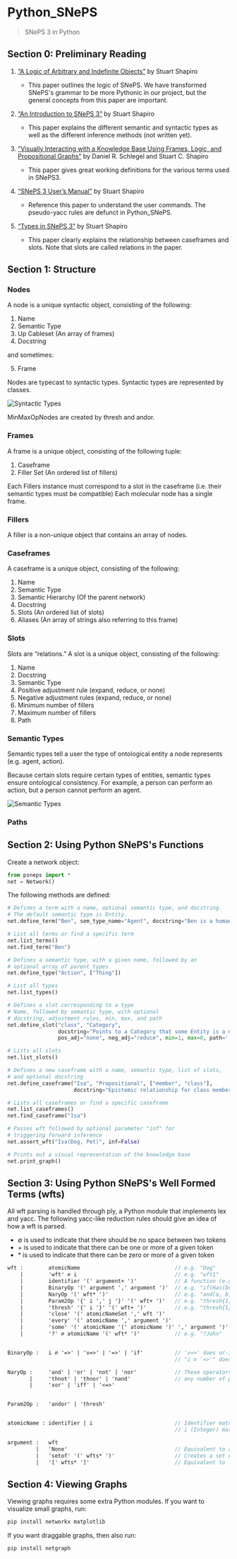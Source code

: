 # Python_SNePS
> SNePS 3 in Python

## Section 0: Preliminary Reading

1. [&ldquo;A Logic of Arbitrary and Indefinite Objects&rdquo;](https://www.aaai.org/Papers/KR/2004/KR04-059.pdf) by Stuart Shapiro
    * This paper outlines the logic of SNePS. We have transformed SNePS's grammar to be more Pythonic in our project, but the general concepts from this paper are important.

2. [&ldquo;An Introduction to SNePS 3&rdquo;](https://cse.buffalo.edu/~shapiro/Papers/sneps3intro.pdf) by Stuart Shapiro
    * This paper explains the different semantic and syntactic types as well as the different inference methods (not written yet).

3. [&ldquo;Visually Interacting with a Knowledge Base Using Frames, Logic, and Propositional Graphs&rdquo;](https://cse.buffalo.edu/~shapiro/Papers/schsha2011b.pdf) by Daniel R. Schlegel and Stuart C. Shapiro
    * This paper gives great working definitions for the various terms used in SNePS3.

4. [&ldquo;SNePS 3 User&rsquo;s Manual&rdquo;](https://cse.buffalo.edu/sneps/Projects/sneps3manual.pdf) by Stuart Shapiro
    * Reference this paper to understand the user commands. The pseudo-yacc rules are defunct in Python_SNePS.

5. [&ldquo;Types in SNePS 3&rdquo;](https://cse.buffalo.edu/~shapiro/Talks/TypesInSneps3.pdf) by Stuart Shapiro
    * This paper clearly explains the relationship between caseframes and slots. Note that slots are called relations in the paper.

## Section 1: Structure

### Nodes

A node is a unique syntactic object, consisting of the following:
1. Name
2. Semantic Type
3. Up Cableset (An array of frames)
4. Docstring

and sometimes:

5. Frame

Nodes are typecast to syntactic types. Syntactic types are represented by classes.

![Syntactic Types](https://raw.githubusercontent.com/acampbel-hamilton/Python_SNePS/master/assets/syntactic.svg)

MinMaxOpNodes are created by thresh and andor.

### Frames

A frame is a unique object, consisting of the following tuple:
1. Caseframe
2. Filler Set (An ordered list of fillers)

Each Fillers instance must correspond to a slot in the caseframe (i.e. their semantic types must be compatible)
Each molecular node has a single frame.

### Fillers

A filler is a non-unique object that contains an array of nodes.

### Caseframes

A caseframe is a unique object, consisting of the following:
1. Name
2. Semantic Type
3. Semantic Hierarchy (Of the parent network)
4. Docstring
5. Slots (An ordered list of slots)
6. Aliases (An array of strings also referring to this frame)

### Slots

Slots are &ldquo;relations.&rdquo; A slot is a unique object, consisting of the following:
1. Name
2. Docstring
3. Semantic Type
4. Positive adjustment rule (expand, reduce, or none)
5. Negative adjustment rules (expand, reduce, or none)
6. Minimum number of fillers
7. Maximum number of fillers
8. Path

### Semantic Types

Semantic types tell a user the type of ontological entity a node represents (e.g. agent, action).

Because certain slots require certain types of entities, semantic types ensure ontological consistency. For example, a person can perform an action, but a person cannot perform an agent.

![Semantic Types](https://raw.githubusercontent.com/acampbel-hamilton/Python_SNePS/master/assets/semantic.svg)

### Paths

## Section 2: Using Python SNePS's Functions

Create a network object:

```python
from psneps import *
net = Network()
```

The following methods are defined:

```python
# Defines a term with a name, optional semantic type, and docstring.
# The default semantic type is Entity.
net.define_term("Ben", sem_type_name="Agent", docstring="Ben is a human being.")

# List all terms or find a specific term
net.list_terms()
net.find_term("Ben")

# Defines a semantic type, with a given name, followed by an
# optional array of parent types
net.define_type("Action", ["Thing"])

# List all types
net.list_types()

# Defines a slot corresponding to a type
# Name, followed by semantic type, with optional
# docstring, adjustment rules, min, max, and path
net.define_slot("class", "Category",
                docstring="Points to a Category that some Entity is a member of.",
                pos_adj="none", neg_adj="reduce", min=1, max=0, path='')

# Lists all slots
net.list_slots()

# Defines a new caseframe with a name, semantic type, list of slots,
# and optional docstring
net.define_caseframe("Isa", "Propositional", ["member", "class"],
                     docstring="Epistemic relationship for class membership")

# Lists all caseframes or find a specific caseframe
net.list_caseframes()
net.find_caseframe("Isa")

# Passes wft followed by optional parameter "inf" for
# triggering forward inference
net.assert_wft("Isa(Dog, Pet)", inf=False)

# Prints out a visual representation of the knowledge base
net.print_graph()
```

## Section 3: Using Python SNePS's Well Formed Terms (wfts)

All wft parsing is handled through ply, a Python module that implements lex and yacc. The following yacc-like reduction rules should give an idea of how a wft is parsed.

* ∅ is used to indicate that there should be no space between two tokens  
* \+ is used to indicate that there can be one or more of a given token  
* \* is used to indicate that there can be zero or more of a given token

```yacc
wft :        atomicName                              // e.g. "Dog"
    |        'wft' ∅ i                               // e.g. "wft1"
    |        identifier '(' argument+ ')'            // A function (e.g. "Has(Dog, Bone)")
    |        BinaryOp '(' argument ',' argument ')'  // e.g. "if(Has(Dog, Bone), Happy(Dog))"
    |        NaryOp '(' wft* ')'                     // e.g. "and(a, b, c)"
    |        Param2Op '{' i ',' j '}' '(' wft+ ')'   // e.g. "thresh{1, 2}(a, b, c, d)"
    |        'thresh' '{' i '}' '(' wft+ ')'         // e.g. "thresh{1}(a, b, c)"
    |        'close' '(' atomicNameSet ',' wft ')'
    |        'every' '(' atomicName ',' argument ')'
    |        'some' '(' atomicName '(' atomicName ')' ',' argument ')'
    |        '?' ∅ atomicName '(' wft* ')'           // e.g. "?John"


BinaryOp :   i ∅ '=>' | 'v=>' | '=>' | 'if'          // 'v=>' does or-implication and
                                                     // "i ∅ '=>'" does and-implication (e.g. "5=>")

NaryOp :     'and' | 'or' | 'not' | 'nor'            // These operators, exclusively, can take
       |     'thnot' | 'thnor' | 'nand'              // any number of parameters
       |     'xor' | 'iff' | '<=>'


Param2Op :   'andor' | 'thresh'


atomicName : identifier | i                          // Identifier matches r'[A-Za-z][A-Za-z0-9_]*'
                                                     // i (Integer) matches r'\d+'

argument :   wft
         |   'None'                                  // Equivalent to an empty set
         |   'setof' '(' wfts* ')'                   // Creates a set of filler nodes for a single slot
         |   '[' wfts* ']'                           // Equivalent to 'setof(wfts*)'

```

## Section 4: Viewing Graphs

Viewing graphs requires some extra Python modules. If you want to visualize small graphs, run:
```bash
pip install networkx matplotlib
```
If you want draggable graphs, then also run:
```bash
pip install netgraph
```
